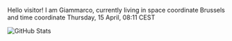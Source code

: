 Hello visitor! I am Giammarco, currently living in space coordinate Brussels and time coordinate Thursday, 15 April, 08:11 CEST

![GitHub Stats](https://github-readme-stats.vercel.app/api?username=grcasanova)
